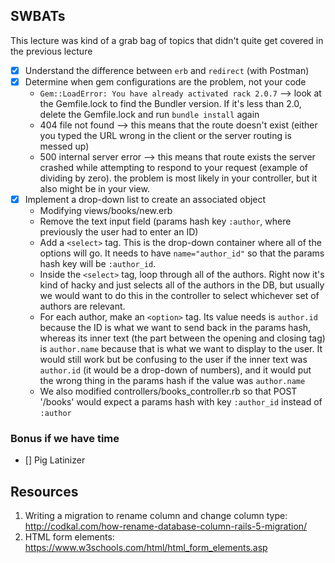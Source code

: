## SWBATs

This lecture was kind of a grab bag of topics that didn't quite get covered in the previous lecture

 - [x] Understand the difference between `erb` and `redirect` (with Postman)
 - [x] Determine when gem configurations are the problem, not your code
    - `Gem::LoadError: You have already activated rack 2.0.7` --> look at the Gemfile.lock to find the Bundler version.  If it's less than 2.0, delete the Gemfile.lock and run `bundle install` again
    - 404 file not found --> this means that the route doesn't exist (either you typed the URL wrong in the client or the server routing is messed up)
    - 500 internal server error --> this means that route exists the server crashed while attempting to respond to your request (example of dividing by zero). the problem is most likely in your controller, but it also might be in your view.
 - [x] Implement a drop-down list to create an associated object
    - Modifying views/books/new.erb
    - Remove the text input field (params hash key `:author`, where previously the user had to enter an ID)
    - Add a `<select>` tag.  This is the drop-down container where all of the options will go.  It needs to have `name="author_id"` so that the params hash key will be `:author_id`.
    - Inside the `<select>` tag, loop through all of the authors.  Right now it's kind of hacky and just selects all of the authors in the DB, but usually we would want to do this in the controller to select whichever set of authors are relevant.
    - For each author, make an `<option>` tag.  Its value needs is `author.id` because the ID is what we want to send back in the params hash, whereas its inner text (the part between the opening and closing tag) is `author.name` because that is what we want to display to the user.  It would still work but be confusing to the user if the inner text was `author.id` (it would be a drop-down of numbers), and it would put the wrong thing in the params hash if the value was `author.name`
    - We also modified controllers/books_controller.rb so that POST '/books' would expect a params hash with key `:author_id` instead of `:author`

### Bonus if we have time
 - [] Pig Latinizer


## Resources
 1. Writing a migration to rename column and change column type: http://codkal.com/how-rename-database-column-rails-5-migration/
 2. HTML form elements: https://www.w3schools.com/html/html_form_elements.asp
